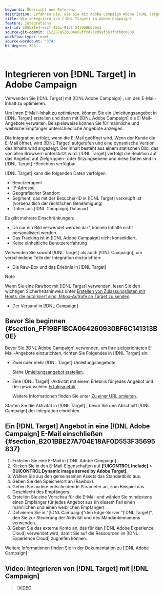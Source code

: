 ```yaml
---
keywords: Übersicht und Referenz
description: Erfahren Sie, wie Sie mit Adobe Campaign Adobe [!DNL Target] verwenden können, um E-Mail-Inhalte zu optimieren.
title: Wie integriere ich [!DNL Target] in Adobe Campaign?
feature: Integrations
exl-id: 605b8fe4-e32f-43bc-9131-245008b655e1
source-git-commit: 152257a52d836a88ffcd76cd9af5b3fbfbdc0839
workflow-type: tm+mt
source-wordcount: '374'
ht-degree: 32%

---
```


# Integrieren von [!DNL Target] in Adobe Campaign

Verwenden Sie [!DNL Target] mit [!DNL Adobe Campaign] , um den E-Mail-Inhalt zu optimieren.

Um Ihren E-Mail-Inhalt zu optimieren, können Sie ein Umleitungsangebot in [!DNL Target] erstellen und dann mit [!DNL Adobe Campaign] die E-Mail-Angebote verwalten. Beispielsweise können Sie für männliche und weibliche Empfänger unterschiedliche Angebote anzeigen.

Die Integration erfolgt, wenn die E-Mail geöffnet wird. Wenn der Kunde die E-Mail öffnet, wird [!DNL Target] aufgerufen und eine dynamische Version des Inhalts wird angezeigt. Der Inhalt besteht aus einem statischen Bild, das von allen Browsern unterstützt wird. [!DNL Target] verfolgt die Reaktion auf das Angebot auf Zielgruppen- oder Sitzungsebene und diese Daten sind in [!DNL Target] -Berichten verfügbar.

[!DNL Target] kann die folgenden Daten verfolgen:

* Benutzeragent
* IP-Adresse
* Geografischer Standort
* Segment, das mit der Besucher-ID in [!DNL Target] verknüpft ist (vorbehaltlich der rechtlichen Genehmigung)
* Daten aus [!DNL Campaign] Datamart

Es gibt mehrere Einschränkungen:

* Da nur ein Bild verwendet werden darf, können Inhalte nicht personalisiert werden.
* Das Tracking ist in [!DNL Adobe Campaign] nicht konsolidiert.
* Keine einheitliche Benutzererfahrung

Verwenden Sie sowohl [!DNL Target] als auch [!DNL Campaign], um verschiedene Teile der Integration einzurichten:

* Die Raw-Box und das Erlebnis in [!DNL Target]

>[!NOTE]
>
>Wenn Sie eine Rawbox mit [!DNL Target] verwenden, lesen Sie den wichtigen Sicherheitshinweis unter [Erstellen von Zulassungslisten mit Hosts, die autorisiert sind, Mbox-Aufrufe an Target zu senden](/help/main/administrating-target/hosts.md#allowlist).

* Der Versand in [!DNL Campaign]

## Bevor Sie beginnen {#section_FF19BF1BCA064260930BF6C141313B0E}

Bevor Sie [!DNL Adobe Campaign] verwenden, um Ihre zielgerichteten E-Mail-Angebote einzurichten, richten Sie Folgendes in [!DNL Target] ein:

* Zwei oder mehr [!DNL Target] Umleitungsangebote

  Siehe [Umleitungsangebot erstellen](/help/main/c-experiences/c-manage-content/offer-redirect.md).

* Eine [!DNL Target] -Aktivität mit einem Erlebnis für jedes Angebot und der gewünschten [Erfolgsmetrik](/help/main/c-activities/r-success-metrics/success-metrics.md).

  Weitere Informationen finden Sie unter [Zu einer URL umleiten](/help/main/c-experiences/c-visual-experience-composer/redirect-offer.md).

Starten Sie die Aktivität in [!DNL Target] , bevor Sie den Abschnitt [!DNL Campaign] der Integration einrichten.

## Ein [!DNL Target] Angebot in eine [!DNL Adobe Campaign] E-Mail einschließen {#section_B201BBE27A704E18AF0D553F35695837}

1. Erstellen Sie eine E-Mail in [!DNL Adobe Campaign].
1. Klicken Sie in den E-Mail-Eigenschaften auf **[!UICONTROL Include]** > **[!UICONTROL Dynamic image served by Adobe Target]**.
1. Wählen Sie aus den gemeinsamen Assets das Standardbild aus.
1. Geben Sie den Speicherort an (Rawbox).
1. Geben Sie andere entscheidende Parameter an, zum Beispiel das Geschlecht des Empfängers.
1. Erstellen Sie eine Vorschau für die E-Mail und wählen Sie mindestens einen Empfänger für jedes Angebot aus (in diesem Fall einen männlichen und einen weiblichen Empfänger).
1. Definieren Sie in &quot;[!DNL Campaign]&quot;den Edge-Server &quot;[!DNL Target]&quot;, den Sie zur Steuerung der Aktivität und des Mandantennamens verwenden.
1. Geben Sie das externe Konto an, das für den [!DNL Adobe Experience Cloud] verwendet wird, damit Sie auf die Ressourcen im [!DNL Experience Cloud] zugreifen können.

Weitere Informationen finden Sie in der Dokumentation zu [!DNL Adobe Campaign] .

## Video: Integrieren von [!DNL Target] mit [!DNL Campaign]

>[!VIDEO](https://video.tv.adobe.com/v/35149)
